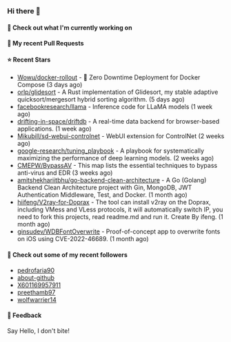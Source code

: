 ### Hi there 👋

#### 👷 Check out what I'm currently working on

#### 🔨 My recent Pull Requests


#### ⭐ Recent Stars

- [Wowu/docker-rollout](https://github.com/Wowu/docker-rollout) - 🚀 Zero Downtime Deployment for Docker Compose (3 days ago)
- [orlp/glidesort](https://github.com/orlp/glidesort) - A Rust implementation of Glidesort, my stable adaptive quicksort/mergesort hybrid sorting algorithm.  (5 days ago)
- [facebookresearch/llama](https://github.com/facebookresearch/llama) - Inference code for LLaMA models (1 week ago)
- [drifting-in-space/driftdb](https://github.com/drifting-in-space/driftdb) - A real-time data backend for browser-based applications. (1 week ago)
- [Mikubill/sd-webui-controlnet](https://github.com/Mikubill/sd-webui-controlnet) - WebUI extension for ControlNet (2 weeks ago)
- [google-research/tuning_playbook](https://github.com/google-research/tuning_playbook) - A playbook for systematically maximizing the performance of deep learning models. (2 weeks ago)
- [CMEPW/BypassAV](https://github.com/CMEPW/BypassAV) - This map lists the essential techniques to bypass anti-virus and EDR (3 weeks ago)
- [amitshekhariitbhu/go-backend-clean-architecture](https://github.com/amitshekhariitbhu/go-backend-clean-architecture) - A Go (Golang) Backend Clean Architecture project with Gin, MongoDB, JWT Authentication Middleware, Test, and Docker. (1 month ago)
- [hiifeng/V2ray-for-Doprax](https://github.com/hiifeng/V2ray-for-Doprax) - The tool can install v2ray on the Doprax, including VMess and VLess protocols, it will automatically switch IP, you need to fork this projects, read readme.md and run it. Create By ifeng. (1 month ago)
- [ginsudev/WDBFontOverwrite](https://github.com/ginsudev/WDBFontOverwrite) - Proof-of-concept app to overwrite fonts on iOS using CVE-2022-46689. (1 month ago)

#### 👯 Check out some of my recent followers

- [pedrofaria90](https://github.com/pedrofaria90)
- [about-github](https://github.com/about-github)
- [X601169957911](https://github.com/X601169957911)
- [preethamb97](https://github.com/preethamb97)
- [wolfwarrier14](https://github.com/wolfwarrier14)

#### 💬 Feedback

Say Hello, I don't bite!